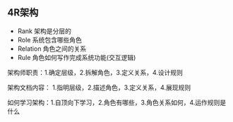 ## 4R架构

- Rank 架构是分层的
- Role 系统包含哪些角色
- Relation 角色之间的关系
- Rule 角色如何写作完成系统功能(交互逻辑)

架构师职责：1.确定层级，2.拆解角色，3.定义关系，4.设计规则

架构文档内容： 1.指明层级，2.描述角色，3.定义关系，4.展现规则

如何学习架构：1.自顶向下学习，2.角色有哪些，3.角色关系如何，4.运作规则是什么
